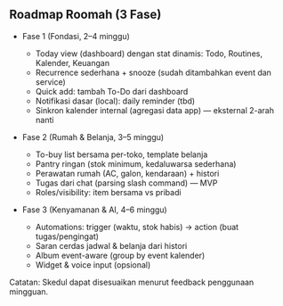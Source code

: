 ## Roadmap Roomah (3 Fase)

- Fase 1 (Fondasi, 2–4 minggu)
  - Today view (dashboard) dengan stat dinamis: Todo, Routines, Kalender, Keuangan
  - Recurrence sederhana + snooze (sudah ditambahkan event dan service)
  - Quick add: tambah To-Do dari dashboard
  - Notifikasi dasar (local): daily reminder (tbd)
  - Sinkron kalender internal (agregasi data app) — eksternal 2-arah nanti

- Fase 2 (Rumah & Belanja, 3–5 minggu)
  - To-buy list bersama per-toko, template belanja
  - Pantry ringan (stok minimum, kedaluwarsa sederhana)
  - Perawatan rumah (AC, galon, kendaraan) + histori
  - Tugas dari chat (parsing slash command) — MVP
  - Roles/visibility: item bersama vs pribadi

- Fase 3 (Kenyamanan & AI, 4–6 minggu)
  - Automations: trigger (waktu, stok habis) → action (buat tugas/pengingat)
  - Saran cerdas jadwal & belanja dari histori
  - Album event-aware (group by event kalender)
  - Widget & voice input (opsional)

Catatan: Skedul dapat disesuaikan menurut feedback penggunaan mingguan.